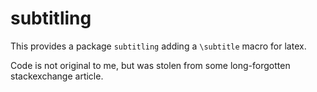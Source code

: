 # subtitling

This provides a package `subtitling` adding a `\subtitle` macro for latex.

Code is not original to me, but was stolen from some long-forgotten stackexchange article.